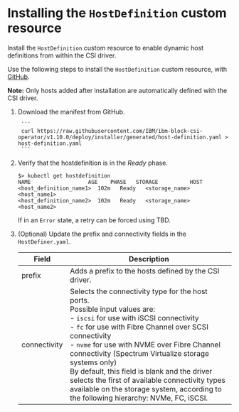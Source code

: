 # Installing the `HostDefinition` custom resource

Install the `HostDefinition` custom resource to enable dynamic host definitions from within the CSI driver.

Use the following steps to install the `HostDefinition` custom resource, with [GitHub](https://github.com/IBM/ibm-block-csi-operator).

**Note:** Only hosts added after installation are automatically defined with the CSI driver.

1. Download the manifest from GitHub.

        ```
        curl https://raw.githubusercontent.com/IBM/ibm-block-csi-operator/v1.10.0/deploy/installer/generated/host-definition.yaml > host-definition.yaml
        ```

2. Verify that the hostdefinition is in the _Ready_ phase.

    ```
    $> kubectl get hostdefinition
    NAME                  AGE    PHASE   STORAGE          HOST
    <host_definition_name1>  102m   Ready   <storage_name>   <host_name1>
    <host_definition_name2>  102m   Ready   <storage_name>   <host_name2>
    ```

    If in an `Error` state, a retry can be forced using TBD.
    
3.  (Optional) Update the prefix and connectivity fields in the `HostDefiner.yaml`.

    |Field|Description|
    |---------|--------|
    |prefix|Adds a prefix to the hosts defined by the CSI driver.|
    |connectivity|Selects the connectivity type for the host ports.<br>Possible input values are:<br>- `iscsi` for use with iSCSI connectivity<br>- `fc` for use with Fibre Channel over SCSI connectivity<br>- `nvme` for use with NVME over Fibre Channel connectivity (Spectrum Virtualize storage systems only)<br>By default, this field is blank and the driver selects the first of available connectivity types available on the storage system, according to the following hierarchy: NVMe, FC, iSCSI.|
